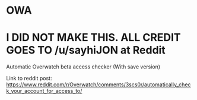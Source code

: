 # OWA
# I DID NOT MAKE THIS. ALL CREDIT GOES TO /u/sayhiJON at Reddit

Automatic Overwatch beta access checker (With save version)

Link to reddit post: https://www.reddit.com/r/Overwatch/comments/3scs0r/automatically_check_your_account_for_access_to/